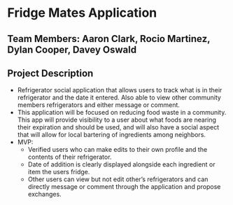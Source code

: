 # Fridge Mates Application

## Team Members: Aaron Clark, Rocio Martinez, Dylan Cooper, Davey Oswald

## Project Description
- Refrigerator social application that allows users to track what is in their refrigerator and the date it entered.  Also able to view other community members refrigerators and either message or comment.
- This application will be focused on reducing food waste in a community.  This app will provide visibility to a user about what foods are nearing their expiration and should be used, and will also have a social aspect that will allow for local bartering of ingredients among  neighbors.
- MVP:
    - Verified users who can make edits to their own profile and the contents of their refrigerator.
    - Date of addition is clearly displayed alongside each ingredient or item the users fridge.
    - Other users can view but not edit other’s refrigerators and can directly message or comment through the application and propose exchanges.
